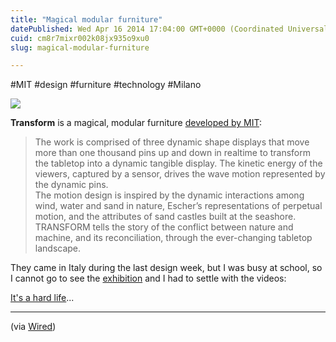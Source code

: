 ```yaml
---
title: "Magical modular furniture"
datePublished: Wed Apr 16 2014 17:04:00 GMT+0000 (Coordinated Universal Time)
cuid: cm8r7mixr002k08jx935o9xu0
slug: magical-modular-furniture

---
```



#MIT #design #furniture #technology #Milano

![](https://cdn.hashnode.com/res/hashnode/image/upload/v1743071262475/624b0fe9-50f8-4e41-a5dc-3dfa547c9705.jpeg)

**Transform** is a magical, modular furniture [developed by MIT](http://tangible.media.mit.edu/project/transform/):

> The work is comprised of three dynamic shape displays that move more than one thousand pins up and down in realtime to transform the tabletop into a dynamic tangible display. The kinetic energy of the viewers, captured by a sensor, drives the wave motion represented by the dynamic pins.  
> The motion design is inspired by the dynamic interactions among wind, water and sand in nature, Escher’s representations of perpetual motion, and the attributes of sand castles built at the seashore. TRANSFORM tells the story of the conflict between nature and machine, and its reconciliation, through the ever-changing tabletop landscape.

They came in Italy during the last design week, but I was busy at school, so I cannot go to see the [exhibition](http://www.lexus-int.com/design-events/2014.html) and I had to settle with the videos:

[It's a hard life](https://www.youtube.com/watch?v=uHP-qgzUVLM)...

* * *

(via [Wired](http://www.wired.com/2014/04/mit-whizzes-invent-magical-transforming-furniture/))